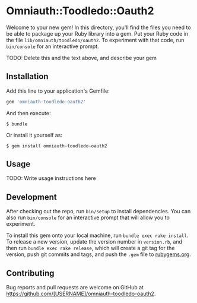 # Omniauth::Toodledo::Oauth2

Welcome to your new gem! In this directory, you'll find the files you need to be able to package up your Ruby library into a gem. Put your Ruby code in the file `lib/omniauth/toodledo/oauth2`. To experiment with that code, run `bin/console` for an interactive prompt.

TODO: Delete this and the text above, and describe your gem

## Installation

Add this line to your application's Gemfile:

```ruby
gem 'omniauth-toodledo-oauth2'
```

And then execute:

    $ bundle

Or install it yourself as:

    $ gem install omniauth-toodledo-oauth2

## Usage

TODO: Write usage instructions here

## Development

After checking out the repo, run `bin/setup` to install dependencies. You can also run `bin/console` for an interactive prompt that will allow you to experiment.

To install this gem onto your local machine, run `bundle exec rake install`. To release a new version, update the version number in `version.rb`, and then run `bundle exec rake release`, which will create a git tag for the version, push git commits and tags, and push the `.gem` file to [rubygems.org](https://rubygems.org).

## Contributing

Bug reports and pull requests are welcome on GitHub at https://github.com/[USERNAME]/omniauth-toodledo-oauth2.
